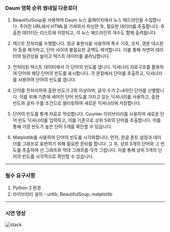 
### Daum 영화 순위 썸네일 다운로더

<!--각 코드의 기능과 작동 방식입니다.-->

1. BeautifulSoup을 사용하여 Daum 뉴스 홈페이지에서 뉴스 헤드라인을 수집합니다. 주어진 URL에서 HTML을 가져와서 파싱한 후, 필요한 데이터를 추출합니다. 추출한 데이터는 리스트에 저장되고, 각 뉴스 헤드라인의 개수도 함께 출력됩니다.

2. 텍스트 전처리를 수행합니다. 정규 표현식을 사용하여 특수 기호, 숫자, 영문 대소문자 등을 제거하고, 단어 사이의 불필요한 공백도 제거합니다. 이를 통해 자연어 데이터의 일관성을 높이고 텍스트 데이터를 클리닝합니다.

3. 전처리된 텍스트 데이터에서 각 단어의 빈도를 셉니다. 딕셔너리 자료구조를 활용하여 단어와 해당 단어의 빈도를 표시합니다. 각 문장에서 단어를 추출하고, 딕셔너리를 사용하여 단어의 빈도를 셉니다.

4. 단어를 전처리하여 출현 빈도가 2회 이상이며, 글자 수가 2~4자인 단어를 선별합니다. 이를 위해 기존에 세어진 단어 빈도를 가지고 있는 딕셔너리를 사용하고, 출현 빈도와 글자 수를 조건으로 필터링하여 새로운 딕셔너리에 저장합니다.

5. 단어의 빈도를 통계 자료로 작성합니다. Counter 라이브러리를 사용하여 새로운 단어 빈도 딕셔너리를 입력하고, 이를 기준으로 상위 5위의 단어를 추출합니다. 이를 통해 가장 빈도가 높은 단어 5개를 확인할 수 있습니다.

6. Matplotlib를 사용하여 단어의 빈도를 시각화합니다. 먼저, 한글 폰트 설정과 데이터를 그래프로 표현하기 위해 필요한 준비를 합니다. 그 후, 상위 5개의 단어와 그 빈도를 추출하여 선 그래프와 막대 그래프를 각각 그립니다. 이를 통해 상위 5개의 단어의 빈도를 시각적으로 확인할 수 있습니다.

---

### 필수 요구사항
1. Python 3 환경
2. 라이브러리 설치 - urllib, BeautifulSoup, matplotlib

---

### 시연 영상
![stack](https://github.com/jisoooo17/readme_img/blob/main/bbangkkeut_campaign/news_crawling.gif)
